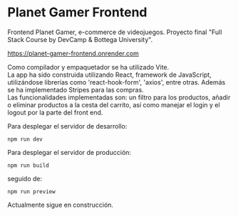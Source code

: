 # Planet Gamer Frontend

Frontend Planet Gamer, e-commerce de videojuegos. Proyecto final "Full Stack Course by DevCamp & Bottega University".

<a href='https://planet-gamer-frontend.onrender.com'>https://planet-gamer-frontend.onrender.com</a>

Como compilador y empaquetador se ha utilizado Vite. </br>
La app ha sido construida utilizando React, framework de JavaScript, utilizándose librerías como 'react-hook-form', 'axios', entre otras. Además se ha implementado Stripes para las compras. </br>
Las funcionalidades implementadas son: un filtro para los productos, añadir o eliminar productos a la cesta del carrito, así como manejar el login y el logout por la parte del front end.

Para desplegar el servidor de desarrollo:
```
npm run dev
```

Para desplegar el servidor de producción:
```
npm run build
```
seguido de:
```
npm run preview
```

Actualmente sigue en construcción.
